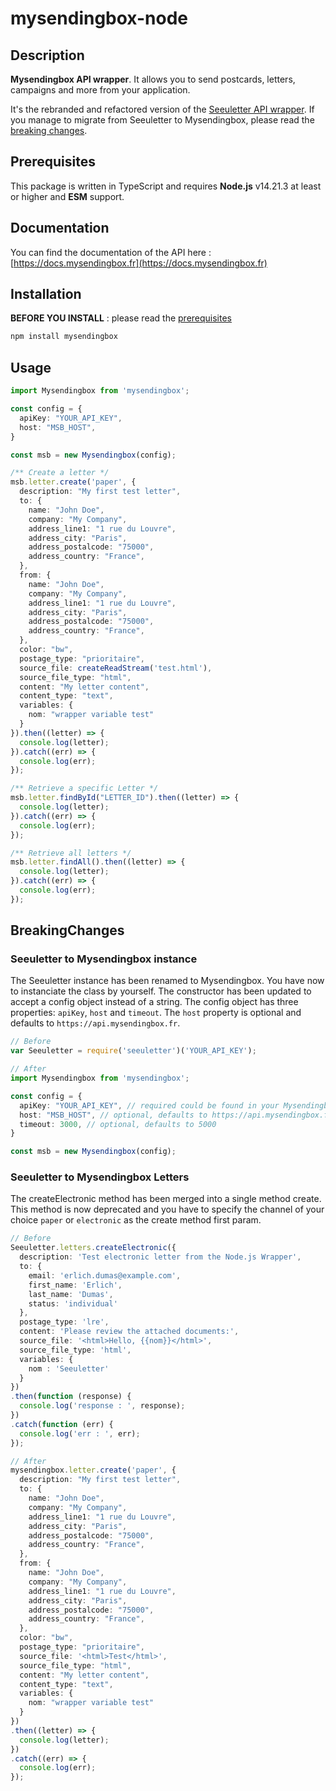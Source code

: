 # mysendingbox-node

## Description

**Mysendingbox API wrapper**. It allows you to send postcards, letters, campaigns and more from your application.

It's the rebranded and refactored version of the [Seeuletter API wrapper](https://www.npmjs.com/package/seeuletter). If you manage to migrate from Seeuletter to Mysendingbox, please read the [breaking changes](#breakingchanges).

## Prerequisites

This package is written in TypeScript and requires **Node.js** v14.21.3 at least or higher and **ESM** support.

## Documentation

You can find the documentation of the API here : [https://docs.mysendingbox.fr](https://docs.mysendingbox.fr)

## Installation

**BEFORE YOU INSTALL** : please read the [prerequisites](#prerequisites)

```bash
npm install mysendingbox
```

## Usage

```typescript
import Mysendingbox from 'mysendingbox';

const config = {
  apiKey: "YOUR_API_KEY",
  host: "MSB_HOST",
}

const msb = new Mysendingbox(config);

/** Create a letter */
msb.letter.create('paper', {
  description: "My first test letter",
  to: {
    name: "John Doe",
    company: "My Company",
    address_line1: "1 rue du Louvre",
    address_city: "Paris",
    address_postalcode: "75000",
    address_country: "France",
  },
  from: {
    name: "John Doe",
    company: "My Company",
    address_line1: "1 rue du Louvre",
    address_city: "Paris",
    address_postalcode: "75000",
    address_country: "France",
  },
  color: "bw",
  postage_type: "prioritaire",
  source_file: createReadStream('test.html'),
  source_file_type: "html",
  content: "My letter content",
  content_type: "text",
  variables: {
    nom: "wrapper variable test"
  }
}).then((letter) => {
  console.log(letter);
}).catch((err) => {
  console.log(err);
});

/** Retrieve a specific Letter */
msb.letter.findById("LETTER_ID").then((letter) => {
  console.log(letter);
}).catch((err) => {
  console.log(err);
});

/** Retrieve all letters */
msb.letter.findAll().then((letter) => {
  console.log(letter);
}).catch((err) => {
  console.log(err);
});
```

## BreakingChanges

### Seeuletter to Mysendingbox instance

The Seeuletter instance has been renamed to Mysendingbox. You have now to instanciate the class by yourself. The constructor has been updated to accept a config object instead of a string. The config object has three properties: `apiKey`, `host` and `timeout`. The `host` property is optional and defaults to `https://api.mysendingbox.fr`.

```typescript
// Before
var Seeuletter = require('seeuletter')('YOUR_API_KEY');
```

```typescript
// After
import Mysendingbox from 'mysendingbox';

const config = {
  apiKey: "YOUR_API_KEY", // required could be found in your Mysendingbox dashboard
  host: "MSB_HOST", // optional, defaults to https://api.mysendingbox.fr
  timeout: 3000, // optional, defaults to 5000
}

const msb = new Mysendingbox(config);
```

### Seeuletter to Mysendingbox Letters

The createElectronic method has been merged into a single method create. This method is now deprecated and you have to specify the channel of your choice `paper` or `electronic` as the create method first param.

```typescript
// Before
Seeuletter.letters.createElectronic({
  description: 'Test electronic letter from the Node.js Wrapper',
  to: {
    email: 'erlich.dumas@example.com',
    first_name: 'Erlich',
    last_name: 'Dumas',
    status: 'individual'
  },
  postage_type: 'lre',
  content: 'Please review the attached documents:',
  source_file: '<html>Hello, {{nom}}</html>',
  source_file_type: 'html',
  variables: {
    nom : 'Seeuletter'
  }
})
.then(function (response) {
  console.log('response : ', response);
})
.catch(function (err) {
  console.log('err : ', err);
});
```

```typescript
// After
mysendingbox.letter.create('paper', {
  description: "My first test letter",
  to: {
    name: "John Doe",
    company: "My Company",
    address_line1: "1 rue du Louvre",
    address_city: "Paris",
    address_postalcode: "75000",
    address_country: "France",
  },
  from: {
    name: "John Doe",
    company: "My Company",
    address_line1: "1 rue du Louvre",
    address_city: "Paris",
    address_postalcode: "75000",
    address_country: "France",
  },
  color: "bw",
  postage_type: "prioritaire",
  source_file: '<html>Test</html>',
  source_file_type: "html",
  content: "My letter content",
  content_type: "text",
  variables: {
    nom: "wrapper variable test"
  }
})
.then((letter) => {
  console.log(letter);
})
.catch((err) => {
  console.log(err);
});
```
